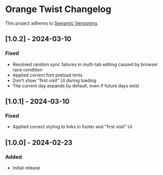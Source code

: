 # Orange Twist Changelog

This project adheres to [Semantic Versioning](https://semver.org/spec/v2.0.0.html).

## [1.0.2] - 2024-03-10

### Fixed

* Resolved random sync failures in multi-tab editing caused by browser race condition
* Applied correct font preload hints
* Don't show "first visit" UI during loading
* The current day expands by default, even if future days exist

## [1.0.1] - 2024-03-10

### Fixed

* Applied correct styling to links in footer and "first visit" UI

## [1.0.0] - 2024-02-23

### Added

* Initial release
